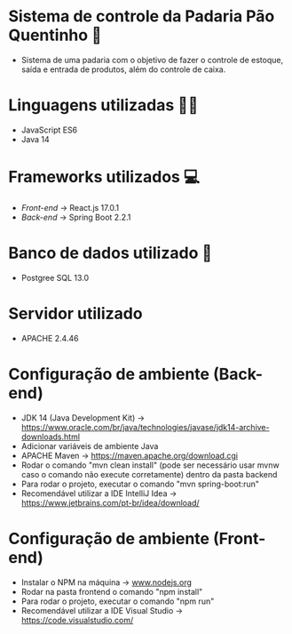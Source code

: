 # Sistema de controle da Padaria Pão Quentinho 🍞
* Sistema de uma padaria com o objetivo de fazer o controle de estoque, saída e entrada de produtos, além do controle de caixa.

# Linguagens utilizadas 👨‍💻
* JavaScript ES6
* Java 14

# Frameworks utilizados 💻
* *Front-end* -> React.js 17.0.1
* *Back-end* -> Spring Boot 2.2.1

# Banco de dados utilizado 💾
* Postgree SQL 13.0

# Servidor utilizado 
* APACHE 2.4.46

# Configuração de ambiente (Back-end)
* JDK 14 (Java Development Kit) -> https://www.oracle.com/br/java/technologies/javase/jdk14-archive-downloads.html 
* Adicionar variáveis de ambiente Java
* APACHE Maven -> https://maven.apache.org/download.cgi
* Rodar o comando "mvn clean install" (pode ser necessário usar mvnw caso o comando não execute corretamente) dentro da pasta backend 
* Para rodar o projeto, executar o comando "mvn spring-boot:run"
* Recomendável utilizar a IDE IntelliJ Idea -> https://www.jetbrains.com/pt-br/idea/download/

# Configuração de ambiente (Front-end)
* Instalar o NPM na máquina -> www.nodejs.org
* Rodar na pasta frontend o comando "npm install" 
* Para rodar o projeto, executar o comando "npm run"
* Recomendável utilizar a IDE Visual Studio -> https://code.visualstudio.com/
